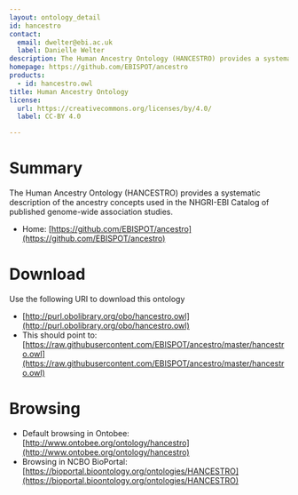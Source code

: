 ```yaml
---
layout: ontology_detail
id: hancestro
contact:
  email: dwelter@ebi.ac.uk
  label: Danielle Welter
description: The Human Ancestry Ontology (HANCESTRO) provides a systematic description of the ancestry concepts used in the NHGRI-EBI Catalog of published genome-wide association studies. 
homepage: https://github.com/EBISPOT/ancestro
products:
  - id: hancestro.owl
title: Human Ancestry Ontology
license:
  url: https://creativecommons.org/licenses/by/4.0/
  label: CC-BY 4.0

---
```


# Summary

The Human Ancestry Ontology (HANCESTRO) provides a systematic description of the ancestry concepts used in the NHGRI-EBI Catalog of published genome-wide association studies. 

* Home: [https://github.com/EBISPOT/ancestro](https://github.com/EBISPOT/ancestro)  

# Download

Use the following URI to download this ontology

* [http://purl.obolibrary.org/obo/hancestro.owl](http://purl.obolibrary.org/obo/hancestro.owl)
* This should point to: [https://raw.githubusercontent.com/EBISPOT/ancestro/master/hancestro.owl](https://raw.githubusercontent.com/EBISPOT/ancestro/master/hancestro.owl) 


# Browsing

* Default browsing in Ontobee: [http://www.ontobee.org/ontology/hancestro](http://www.ontobee.org/ontology/hancestro)
* Browsing in NCBO BioPortal: [https://bioportal.bioontology.org/ontologies/HANCESTRO](https://bioportal.bioontology.org/ontologies/HANCESTRO)  

